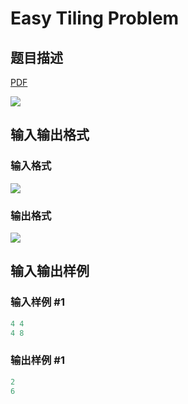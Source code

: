 # Easy Tiling Problem

## 题目描述

[problemUrl]: https://uva.onlinejudge.org/index.php?option=com_onlinejudge&Itemid=8&category=878&page=show_problem&problem=5188

[PDF](https://uva.onlinejudge.org/external/132/p13264.pdf)

![](https://cdn.luogu.com.cn/upload/vjudge_pic/UVA13264/a84e0b61690e56cb5d5a7c3e4e15c4a9148351c2.png)

## 输入输出格式

### 输入格式

![](https://cdn.luogu.com.cn/upload/vjudge_pic/UVA13264/1f42893abfc519a6fc4b8e8862c8f769057fa9d3.png)

### 输出格式

![](https://cdn.luogu.com.cn/upload/vjudge_pic/UVA13264/a3d6e3164dd6adaf5c5bdae82f1ec07f153aec0f.png)

## 输入输出样例

### 输入样例 #1

```cpp
4 4
4 8
```


### 输出样例 #1

```cpp
2
6
```



